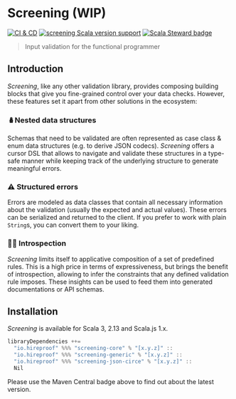 # Screening (WIP)

[![CI & CD](https://github.com/hireproof/screening/actions/workflows/main.yml/badge.svg)](https://github.com/hireproof/screening/actions/workflows/main.yml)
[![screening Scala version support](https://index.scala-lang.org/hireproof/screening/screening-core/latest-by-scala-version.svg?targetType=Sbt)](https://index.scala-lang.org/hireproof/screening/screening-core)
[![Scala Steward badge](https://img.shields.io/badge/Scala_Steward-helping-blue.svg?style=flat&logo=data:image/png;base64,iVBORw0KGgoAAAANSUhEUgAAAA4AAAAQCAMAAAARSr4IAAAAVFBMVEUAAACHjojlOy5NWlrKzcYRKjGFjIbp293YycuLa3pYY2LSqql4f3pCUFTgSjNodYRmcXUsPD/NTTbjRS+2jomhgnzNc223cGvZS0HaSD0XLjbaSjElhIr+AAAAAXRSTlMAQObYZgAAAHlJREFUCNdNyosOwyAIhWHAQS1Vt7a77/3fcxxdmv0xwmckutAR1nkm4ggbyEcg/wWmlGLDAA3oL50xi6fk5ffZ3E2E3QfZDCcCN2YtbEWZt+Drc6u6rlqv7Uk0LdKqqr5rk2UCRXOk0vmQKGfc94nOJyQjouF9H/wCc9gECEYfONoAAAAASUVORK5CYII=)](https://scala-steward.org)

> Input validation for the functional programmer

## Introduction

*Screening*, like any other validation library, provides composing building blocks that give you fine-grained control over your data checks. However, these features set it apart from other solutions in the ecosystem:

### 🪆**Nested data structures**  
Schemas that need to be validated are often represented as case class & enum data structures (e.g. to derive JSON codecs). *Screening* offers a cursor DSL that allows to navigate and validate these structures in a type-safe manner while keeping track of the underlying structure to generate meaningful errors.
### ⚠️ **Structured errors**  
Errors are modeled as data classes that contain all necessary information about the validation (usually the expected and actual values). These errors can be serialized and returned to the client. If you prefer to work with plain `String`s, you can convert them to your liking.
### 🕵️‍♀️ **Introspection**  
*Screening* limits itself to applicative composition of a set of predefined rules. This is a high price in terms of expressiveness, but brings the benefit of introspection, allowing to infer the constraints that any defined validation rule imposes. These insights can be used to feed them into generated documentations or API schemas.

## Installation

*Screening* is available for Scala 3, 2.13 and Scala.js 1.x.

```scala
libraryDependencies ++=
  "io.hireproof" %%% "screening-core" % "[x.y.z]" ::
  "io.hireproof" %%% "screening-generic" % "[x.y.z]" ::
  "io.hireproof" %%% "screening-json-circe" % "[x.y.z]" ::
  Nil
```

Please use the Maven Central badge above to find out about the latest version.